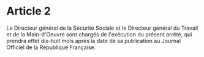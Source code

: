 # Article 2

Le Directeur général de la Sécurité Sociale et le Directeur général du Travail et de la Main-d'Oeuvre sont chargés de l'exécution du présent arrêté, qui prendra effet dix-huit mois après la date de sa publication au Journal Officiel de la République Française.
